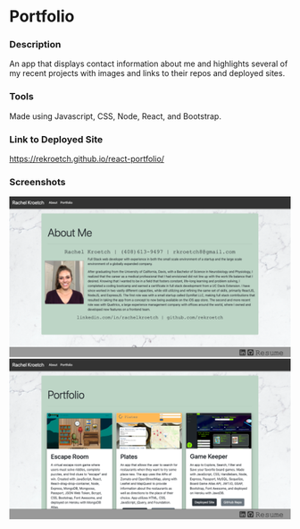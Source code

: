 # Portfolio

### Description
An app that displays contact information about me and highlights several of my recent projects with images and links to their repos and deployed sites.  

### Tools
Made using Javascript, CSS, Node, React, and Bootstrap. 

### Link to Deployed Site
https://rekroetch.github.io/react-portfolio/


### Screenshots
![About Page](./screenshots/aboutMe.png)
![Portfolio Page](./screenshots/portfolio.png)

